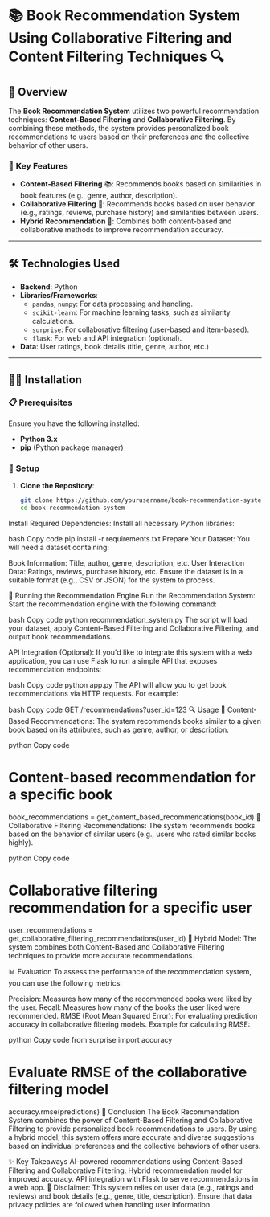 # 📚 **Book Recommendation System Using Collaborative Filtering and Content Filtering Techniques** 🔍

## 🚀 **Overview**
The **Book Recommendation System** utilizes two powerful recommendation techniques: **Content-Based Filtering** and **Collaborative Filtering**. By combining these methods, the system provides personalized book recommendations to users based on their preferences and the collective behavior of other users.

### 🔑 **Key Features**
- **Content-Based Filtering** 📚: Recommends books based on similarities in book features (e.g., genre, author, description).
- **Collaborative Filtering** 🤝: Recommends books based on user behavior (e.g., ratings, reviews, purchase history) and similarities between users.
- **Hybrid Recommendation** 🔄: Combines both content-based and collaborative methods to improve recommendation accuracy.

---

## 🛠️ **Technologies Used**
- **Backend**: Python
- **Libraries/Frameworks**:
  - `pandas`, `numpy`: For data processing and handling.
  - `scikit-learn`: For machine learning tasks, such as similarity calculations.
  - `surprise`: For collaborative filtering (user-based and item-based).
  - `flask`: For web and API integration (optional).
- **Data**: User ratings, book details (title, genre, author, etc.)

---

## 🧑‍💻 **Installation**

### 📋 **Prerequisites**
Ensure you have the following installed:
- **Python 3.x**
- **pip** (Python package manager)

### 🔧 **Setup**

1. **Clone the Repository**:
   ```bash
   git clone https://github.com/yourusername/book-recommendation-system.git
   cd book-recommendation-system
Install Required Dependencies: Install all necessary Python libraries:

bash
Copy code
pip install -r requirements.txt
Prepare Your Dataset: You will need a dataset containing:

Book Information: Title, author, genre, description, etc.
User Interaction Data: Ratings, reviews, purchase history, etc.
Ensure the dataset is in a suitable format (e.g., CSV or JSON) for the system to process.

🚀 Running the Recommendation Engine
Run the Recommendation System: Start the recommendation engine with the following command:

bash
Copy code
python recommendation_system.py
The script will load your dataset, apply Content-Based Filtering and Collaborative Filtering, and output book recommendations.

API Integration (Optional): If you'd like to integrate this system with a web application, you can use Flask to run a simple API that exposes recommendation endpoints:

bash
Copy code
python app.py
The API will allow you to get book recommendations via HTTP requests. For example:

bash
Copy code
GET /recommendations?user_id=123
🔍 Usage
📖 Content-Based Recommendations:
The system recommends books similar to a given book based on its attributes, such as genre, author, or description.

python
Copy code
# Content-based recommendation for a specific book
book_recommendations = get_content_based_recommendations(book_id)
🤝 Collaborative Filtering Recommendations:
The system recommends books based on the behavior of similar users (e.g., users who rated similar books highly).

python
Copy code
# Collaborative filtering recommendation for a specific user
user_recommendations = get_collaborative_filtering_recommendations(user_id)
🔄 Hybrid Model:
The system combines both Content-Based and Collaborative Filtering techniques to provide more accurate recommendations.

📊 Evaluation
To assess the performance of the recommendation system, you can use the following metrics:

Precision: Measures how many of the recommended books were liked by the user.
Recall: Measures how many of the books the user liked were recommended.
RMSE (Root Mean Squared Error): For evaluating prediction accuracy in collaborative filtering models.
Example for calculating RMSE:

python
Copy code
from surprise import accuracy
# Evaluate RMSE of the collaborative filtering model
accuracy.rmse(predictions)
🌟 Conclusion
The Book Recommendation System combines the power of Content-Based Filtering and Collaborative Filtering to provide personalized book recommendations to users. By using a hybrid model, this system offers more accurate and diverse suggestions based on individual preferences and the collective behaviors of other users.

✨ Key Takeaways
AI-powered recommendations using Content-Based Filtering and Collaborative Filtering.
Hybrid recommendation model for improved accuracy.
API integration with Flask to serve recommendations in a web app.
📢 Disclaimer:
This system relies on user data (e.g., ratings and reviews) and book details (e.g., genre, title, description). Ensure that data privacy policies are followed when handling user information.

